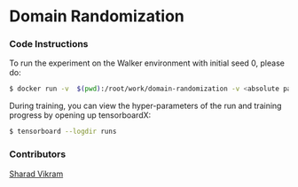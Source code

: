 # Domain Randomization

### Code Instructions

To run the experiment on the Walker environment with initial seed 0, please do:

```bash
$ docker run -v  $(pwd):/root/work/domain-randomization -v <absolute path to .mujoco folder>:/root/.mujoco -it sharadmv/domain-randomization:pytorch mpirun -np 30 pipenv run python scripts/ppo_pytorch.py --env_dist_stdev 1.0 --seed 0
```

During training, you can view the hyper-parameters of the run and training progress by opening up tensorboardX:

```bash
$ tensorboard --logdir runs
```

### Contributors

[Sharad Vikram](https://github.com/sharadmv)
